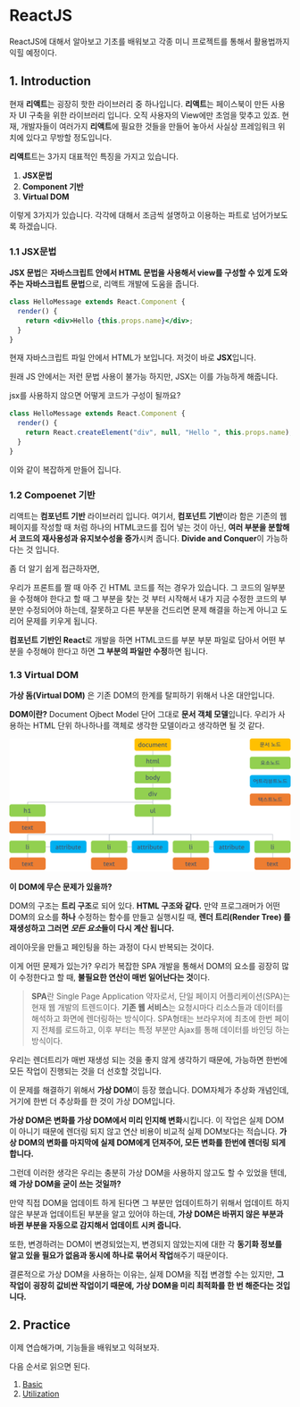 # ReactJS

ReactJS에 대해서 알아보고 기초를 배워보고 각종 미니 프로젝트를 통해서 활용법까지 익힐 예정이다.

## 1. Introduction

현재 **리액트**는 굉장히 핫한 라이브러리 중 하나입니다. **리액트**는 페이스북이 만든 사용자 UI 구축을 위한 라이브러리 입니다. 오직 사용자의 View에만 초엄을 맞추고 있죠. 현재, 개발자들이 여러가지 **리액트**에 필요한 것들을 만들어 놓아서 사실상 프레임워크 위치에 있다고 무방할 정도입니다.

**리액트**트는 3가지 대표적인 특징을 가지고 있습니다.

1.  **JSX문법**
2.  **Component 기반**
3.  **Virtual DOM**

이렇게 3가지가 있습니다. 각각에 대해서 조금씩 설명하고 이용하는 파트로 넘어가보도록 하겠습니다.

### 1.1 JSX문법

**JSX 문법**은 **자바스크립트 안에서 HTML 문법을 사용해서 view를 구성할 수 있게 도와주는 자바스크립트 문법**으로, 리액트 개발에 도움을 줍니다.

```jsx
class HelloMessage extends React.Component {
  render() {
    return <div>Hello {this.props.name}</div>;
  }
}
```

현재 자바스크립트 파일 안에서 HTML가 보입니다. 저것이 바로 **JSX**입니다.

원래 JS 안에서는 저런 문법 사용이 불가능 하지만, JSX는 이를 가능하게 해줍니다.

jsx를 사용하지 않으면 어떻게 코드가 구성이 될까요?

```js
class HelloMessage extends React.Component {
  render() {
    return React.createElement("div", null, "Hello ", this.props.name);
  }
}
```

이와 같이 복잡하게 만들어 집니다.

### 1.2 Compoenet 기반

리액트는 **컴포넌트 기반** 라이브러리 입니다. 여기서, **컴포넌트 기반**이라 함은 기존의 웹 페이지를 작성할 때 처럼 하나의 HTML코드를 집어 넣는 것이 아닌, **여러 부분을 분할해서 코드의 재사용성과 유지보수성을 증가**시켜 줍니다. **Divide and Conquer**이 가능하다는 것 입니다.

좀 더 알기 쉽게 접근하자면,

우리가 프론트를 짤 때 아주 긴 HTML 코드를 적는 경우가 있습니다. 그 코드의 일부분을 수정해야 한다고 할 때 그 부분을 찾는 것 부터 시작해서 내가 지금 수정한 코드의 부분만 수정되어야 하는데, 잘못하고 다른 부분을 건드리면 문제 해결을 하는게 아니고 도리어 문제를 키우게 됩니다.

**컴포넌트 기반인 React**로 개발을 하면 HTML코드를 부분 부분 파일로 담아서 어떤 부분을 수정해야 한다고 하면 **그 부분의 파일만 수정**하면 됩니다.

### 1.3 Virtual DOM

**가상 돔(Virtual DOM)** 은 기존 DOM의 한계를 탈피하기 위해서 나온 대안입니다.

**DOM이란?** Document Ojbect Model 단어 그대로 **문서 객체 모델**입니다. 우리가 사용하는 HTML 단위 하나하나를 객체로 생각한 모델이라고 생각하면 될 것 같다.

![DOM TREE](./main/screenshot/DOM-Tree.png)

**이 DOM에 무슨 문제가 있을까?**

DOM의 구조는 **트리 구조**로 되어 있다. **HTML 구조와 같다.** 만약 프로그래머가 어떤 DOM의 요소를 **하나** 수정하는 함수를 만들고 실행시킬 때, **렌더 트리(Render Tree) 를 재생성하고 그러면 *모든 요소*들이 다시 계산 됩니다.**

레이아웃을 만들고 페인팅을 하는 과정이 다시 반복되는 것이다.

이게 어떤 문제가 있는가? 우리가 복잡한 SPA 개발을 통해서 DOM의 요소를 굉장히 많이 수정한다고 할 때, **불필요한 연산이 매번 일어난다는 것**이다.

> **SPA**란 Single Page Application 약자로서, 단일 페이지 어플리케이션(SPA)는 현재 웹 개발의 트렌드이다. **기존 웹 서비스**는 요청시마다 리소스들과 데이터를 해석하고 화면에 렌더링하는 방식이다. SPA형태는 브라우저에 최초에 한번 페이지 전체를 로드하고, 이후 부터는 특정 부분만 Ajax를 통해 데이터를 바인딩 하는 방식이다.

우리는 렌더트리가 매번 재생성 되는 것을 좋지 않게 생각하기 때문에, 가능하면 한번에 모든 작업이 진행되는 것을 더 선호할 것입니다.

이 문제를 해결하기 위해서 **가상 DOM**이 등장 했습니다. DOM자체가 추상화 개념인데, 거기에 한번 더 추상화를 한 것이 가상 DOM입니다.

**가상 DOM은 변화를 가상 DOM에서 미리 인지해 변화**시킵니다. 이 작업은 실제 DOM이 아니기 때문에 렌더링 되지 않고 연산 비용이 비교적 실제 DOM보다는 적습니다. **가상 DOM의 변화를 마지막에 실제 DOM에게 던져주어, 모든 변화를 한번에 렌더링 되게 합니다.**

그런데 이러한 생각은 우리는 충분히 가상 DOM을 사용하지 않고도 할 수 있었을 텐데, **왜 가상 DOM을 굳이 쓰는 것일까?**

만약 직접 DOM을 업데이트 하게 된다면 그 부분만 업데이트하기 위해서 업데이트 하지 않은 부분과 업데이트된 부분을 알고 있어야 하는데, **가상 DOM은 바뀌지 않은 부분과 바뀐 부분을 자동으로 감지해서 업데이트 시켜 줍니다.**

또한, 변경하려는 DOM이 변경되었는지, 변경되지 않았는지에 대한 각 **동기화 정보를 알고 있을 필요가 없음과 동시에 하나로 묶어서 작업**해주기 때문이다.

결론적으로 가상 DOM을 사용하는 이유는, 실제 DOM을 직접 변경할 수는 있지만, **그 작업이 굉장히 값비싼 작업이기 때문에, 가상 DOM을 미리 최적화를 한 번 해준다는 것입니다.**

## 2. Practice

이제 연습해가며, 기능들을 배워보고 익혀보자.

다음 순서로 읽으면 된다.

1.  [Basic](./main/basic.md)
2.  [Utilization](main/utilization.md)
